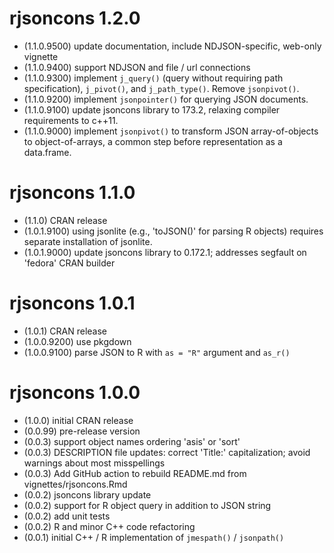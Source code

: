 # rjsoncons 1.2.0

- (1.1.0.9500) update documentation, include NDJSON-specific, web-only
  vignette
- (1.1.0.9400) support NDJSON and file / url connections
- (1.1.0.9300) implement `j_query()` (query without requiring path
  specification), `j_pivot()`, and `j_path_type()`. Remove
  `jsonpivot()`.
- (1.1.0.9200) implement `jsonpointer()` for querying JSON documents.
- (1.1.0.9100) update jsoncons library to 173.2, relaxing compiler
  requirements to c++11.
- (1.1.0.9000) implement `jsonpivot()` to transform JSON
  array-of-objects to object-of-arrays, a common step before
  representation as a data.frame.

# rjsoncons 1.1.0

- (1.1.0) CRAN release
- (1.0.1.9100) using jsonlite (e.g., 'toJSON()' for parsing R objects)
  requires separate installation of jsonlite.
- (1.0.1.9000) update jsoncons library to 0.172.1; addresses segfault
  on 'fedora' CRAN builder

# rjsoncons 1.0.1

- (1.0.1) CRAN release
- (1.0.0.9200) use pkgdown
- (1.0.0.9100) parse JSON to R with `as = "R"` argument and `as_r()`

# rjsoncons 1.0.0

- (1.0.0) initial CRAN release
- (0.0.99) pre-release version
- (0.0.3) support object names ordering 'asis' or 'sort'
- (0.0.3) DESCRIPTION file updates: correct 'Title:' capitalization;
  avoid warnings about most misspellings
- (0.0.3) Add GitHub action to rebuild README.md from
  vignettes/rjsoncons.Rmd
- (0.0.2) jsoncons library update
- (0.0.2) support for R object query in addition to JSON string
- (0.0.2) add unit tests
- (0.0.2) R and minor C++ code refactoring
- (0.0.1) initial C++ / R implementation of `jmespath()` / `jsonpath()`
